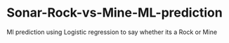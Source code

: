# Sonar-Rock-vs-Mine-ML-prediction
Ml prediction using Logistic regression to say whether its a Rock or Mine 
